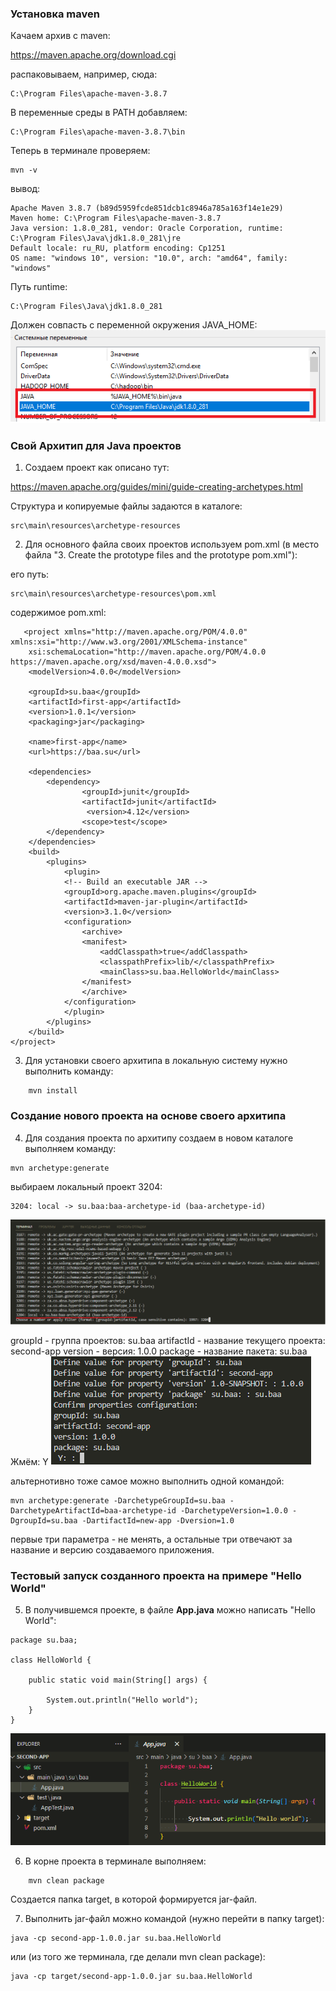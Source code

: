 ### Установка maven

Качаем архив с maven:

https://maven.apache.org/download.cgi

распаковываем, например, сюда:
    
    C:\Program Files\apache-maven-3.8.7    

В переменные среды в PATH добавляем:

    C:\Program Files\apache-maven-3.8.7\bin

Теперь в терминале проверяем:

    mvn -v

вывод:

    Apache Maven 3.8.7 (b89d5959fcde851dcb1c8946a785a163f14e1e29)
    Maven home: C:\Program Files\apache-maven-3.8.7
    Java version: 1.8.0_281, vendor: Oracle Corporation, runtime: C:\Program Files\Java\jdk1.8.0_281\jre
    Default locale: ru_RU, platform encoding: Cp1251
    OS name: "windows 10", version: "10.0", arch: "amd64", family: "windows"

Путь runtime:

    C:\Program Files\Java\jdk1.8.0_281

Должен совпасть с переменной окружения JAVA_HOME:
![image](img/4.png)

### Свой Архитип для Java проектов

1. Создаем проект как описано тут:

https://maven.apache.org/guides/mini/guide-creating-archetypes.html

Структура и копируемые файлы задаются в каталоге:

    src\main\resources\archetype-resources

2. Для основного файла своих проектов используем pom.xml (в место файла "3. Create the prototype files and the prototype pom.xml"):

его путь:
    
    src\main\resources\archetype-resources\pom.xml

содержимое pom.xml:
```
   <project xmlns="http://maven.apache.org/POM/4.0.0" xmlns:xsi="http://www.w3.org/2001/XMLSchema-instance"
    xsi:schemaLocation="http://maven.apache.org/POM/4.0.0 https://maven.apache.org/xsd/maven-4.0.0.xsd">
    <modelVersion>4.0.0</modelVersion>
 
    <groupId>su.baa</groupId>
    <artifactId>first-app</artifactId>
    <version>1.0.1</version>
    <packaging>jar</packaging>
 
    <name>first-app</name>
    <url>https://baa.su</url>
 
    <dependencies>
        <dependency>
                <groupId>junit</groupId>
                <artifactId>junit</artifactId>
                 <version>4.12</version>
                <scope>test</scope>
        </dependency>
    </dependencies>
    <build>
        <plugins>
            <plugin>
            <!-- Build an executable JAR -->
            <groupId>org.apache.maven.plugins</groupId>
            <artifactId>maven-jar-plugin</artifactId>
            <version>3.1.0</version>
            <configuration>
                <archive>
                <manifest>
                    <addClasspath>true</addClasspath>
                    <classpathPrefix>lib/</classpathPrefix>
                    <mainClass>su.baa.HelloWorld</mainClass>
                </manifest>
                </archive>
            </configuration>
            </plugin>
        </plugins>
    </build>
</project>
```

3. Для установки своего архитипа в локальную систему нужно выполнить команду:
```    
    mvn install
```
### Создание нового проекта на основе своего архитипа

4. Для создания проекта по архитипу создаем в новом каталоге выполняем команду:
```
mvn archetype:generate
```
выбираем локальный проект 3204:

    3204: local -> su.baa:baa-archetype-id (baa-archetype-id)

![image](img/1.png)

groupId - группа проектов: su.baa
artifactId - название текущего проекта: second-app
version - версия: 1.0.0
package - название пакета: su.baa
Жмём: Y
![image](img/2.png)

альтернотивно тоже самое можно выполнить одной командой:

    mvn archetype:generate -DarchetypeGroupId=su.baa -DarchetypeArtifactId=baa-archetype-id -DarchetypeVersion=1.0.0 -DgroupId=su.baa -DartifactId=new-app -Dversion=1.0
первые три параметра - не менять, а остальные три отвечают за название и версию создаваемого приложения.

### Тестовый запуск созданного проекта на примере "Hello World"

5. В получившемся проекте, в файле **App.java** можно написать "Hello World":
```
package su.baa;

class HelloWorld {

    public static void main(String[] args) {

        System.out.println("Hello world"); 
    }
}
``` 
![image](img/3.png)

6. В корне проекта в терминале выполняем:

```
    mvn clean package
```
Создается папка target, в которой формируется jar-файл.

7. Выполнить jar-файл можно командой (нужно перейти в папку target):
```
java -cp second-app-1.0.0.jar su.baa.HelloWorld
```
или (из того же терминала, где делали  mvn clean package):
```
java -cp target/second-app-1.0.0.jar su.baa.HelloWorld
```
